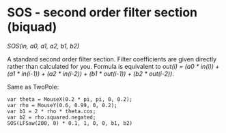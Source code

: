 # SOS - second order filter section (biquad)

_SOS(in, a0, a1, a2, b1, b2)_

A standard second order filter section. Filter coefficients are given directly rather than calculated for you. Formula is equivalent to _out(i) = (a0 * in(i)) + (a1 * in(i-1)) + (a2 * in(i-2)) + (b1 * out(i-1)) + (b2 * out(i-2))_.

Same as TwoPole:

	var theta = MouseX(0.2 * pi, pi, 0, 0.2);
	var rho = MouseY(0.6, 0.99, 0, 0.2);
	var b1 = 2 * rho * theta.cos;
	var b2 = rho.squared.negated;
	SOS(LFSaw(200, 0) * 0.1, 1, 0, 0, b1, b2)

